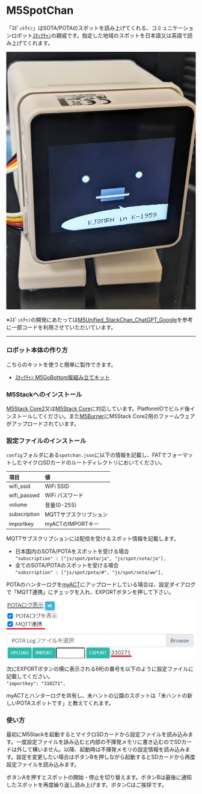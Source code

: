 # M5SpotChan
「ｽﾎﾟｯﾄﾁｬﾝ」はSOTA/POTAのスポットを読み上げてくれる、コミュニケーションロボット[ｽﾀｯｸﾁｬﾝ](https://github.com/robo8080/M5Unified_StackChan_ChatGPT_Google)の親戚です。指定した地域のスポットを日本語又は英語で読み上げてくれます。

![ｽﾎﾟｯﾄﾁｬﾝ](images/spotchan.jpg "ｽﾎﾟｯﾄﾁｬﾝ")

※ｽﾎﾟｯﾄﾁｬﾝの開発にあたっては[M5Unified_StackChan_ChatGPT_Google](https://github.com/robo8080/M5Unified_StackChan_ChatGPT_Google)を参考に一部コードを利用させていただいています。

***
### ロボット本体の作り方
こちらのキットを使うと簡単に製作できます。
* [ｽﾀｯｸﾁｬﾝ M5GoBottom版組み立てキット](https://raspberrypi.mongonta.com/about-products-stackchan-m5gobottom-version/ "Title")<br>

### M5Stackへのインストール
[M5Stack Core2](https://m5stack.com/)又は[M5Stack Core](https://m5stack.com/)に対応しています。PlatformIOでビルド後インストールしてください。また[M5Burner](https://docs.m5stack.com/en/download)にM5Stack Core2用のファームウェアがアップロードされています。

### 設定ファイルのインストール
`config`フォルダにある`spotchan.json`に以下の情報を記載し、FATでフォーマットしたマイクロSDカードのルートディレクトリにおいてください。

|項目|値|
|:----------|:----------|
|wifi_ssid|WiFi SSID|
|wifi_passwd|WiFi パスワード|
| volume|音量(0-255)|
|subscription|MQTTサブスクリプション|
| importkey| myACTのIMPORTキー|

MQTTサブスクリプションには配信を受けるスポット情報を記載します。
* 日本国内のSOTA/POTAをスポットを受ける場合<br>
  `"subscription" : ["js/spot/pota/ja", "js/spot/sota/ja"],`
* 全てのSOTA/POTAのスポットを受ける場合<br>
  `"subscription" : ["js/spot/pota/#", "js/spot/sota/ww"],`

POTAのハンターログを[myACT](https://myact.sotalive.net)にアップロードしている場合は、設定ダイアログで「MQTT連携」にチェックを入れ、EXPORTボタンを押して下さい。<br>

![myACT設定画面](images/myact.jpg "myACT設定画面")

次にEXPORTボタンの横に表示される6桁の番号を以下のように設定ファイルに記載してください。<br>
  `"importkey": "310271",`<br>

myACTとハンターログを共有し、未ハントの公園のスポットは「未ハントの新しいPOTAスポットです」と教えてくれます。

### 使い方
最初にM5Stackを起動するとマイクロSDカードから設定ファイルを読み込みます。一度設定ファイルを詠み込むと内部の不揮発メモリに書き込むのでSDカードは外して構いません。以降、起動時は不揮発メモリの設定情報を読み込みます。設定を変更したい場合はボタンBを押しながら起動するとSDカードから再度設定ファイルを読み込みます。

ボタンAを押すとスポットの開始・停止を切り替えます。ボタンBは最後に通知したスポットを再度繰り返し読み上げます。ボタンCはご挨拶です。

